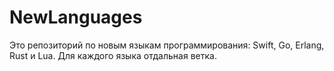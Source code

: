 # NewLanguages
Это репозиторий по новым языкам программирования: Swift, Go, Erlang, Rust и Lua. Для каждого языка отдальная ветка.

